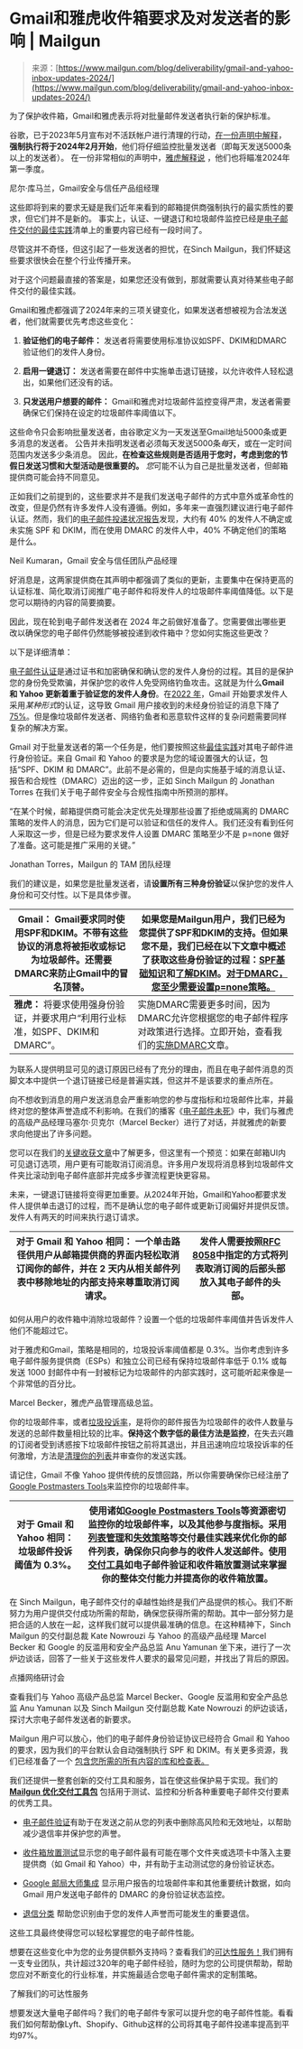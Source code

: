 <!--yml

category: 未分类

date: 2024-05-27 14:40:20

-->

# Gmail和雅虎收件箱要求及对发送者的影响 | Mailgun

> 来源：[https://www.mailgun.com/blog/deliverability/gmail-and-yahoo-inbox-updates-2024/](https://www.mailgun.com/blog/deliverability/gmail-and-yahoo-inbox-updates-2024/)

为了保护收件箱，Gmail和雅虎表示将对批量邮件发送者执行新的保护标准。

谷歌，已于2023年5月宣布对不活跃帐户进行清理的行动，[在一份声明中解释](https://blog.google/products/gmail/gmail-security-authentication-spam-protection/)，**强制执行将于2024年2月开始**，他们将仔细监控批量发送者（即每天发送5000条以上的发送者）。 在一份非常相似的声明中，[雅虎解释说](https://blog.postmaster.yahooinc.com/post/730172167494483968/more-secure-less-spam) ，他们也将瞄准2024年第一季度。

尼尔·库马兰，Gmail安全与信任产品组经理

这些即将到来的要求无疑是我们近年来看到的邮箱提供商强制执行的最实质性的要求，但它们并不是新的。 事实上，认证、一键退订和垃圾邮件监控已经是[电子邮件交付的最佳实践](/blog/email/understanding-email-deliverability/)清单上的重要内容已经有一段时间了。

尽管这并不奇怪，但这引起了一些发送者的担忧，在Sinch Mailgun，我们怀疑这些要求很快会在整个行业传播开来。

对于这个问题最直接的答案是，如果您还没有做到，那就需要认真对待某些电子邮件交付的最佳实践。

Gmail和雅虎都强调了2024年来的三项关键变化，如果发送者想被视为合法发送者，他们就需要优先考虑这些变化：

1.  **验证他们的电子邮件：** 发送者将需要使用标准协议如SPF、DKIM和DMARC验证他们的发件人身份。

1.  **启用一键退订：** 发送者需要在邮件中实施单击退订链接，以允许收件人轻松退出，如果他们还没有的话。

1.  **只发送用户想要的邮件：** Gmail和雅虎对垃圾邮件监控变得严肃，发送者需要确保它们保持在设定的垃圾邮件率阈值以下。

这些命令只会影响批量发送者，由谷歌定义为一天发送至Gmail地址5000条或更多消息的发送者。 公告并未指明发送者必须每天发送5000条*每*天，或在一定时间范围内发送多少条消息。 因此，**在检查这些规则是否适用于您时，考虑到您的节假日发送习惯和大型活动是很重要的。** *您*可能不认为自己是批量发送者，但邮箱提供商可能会持不同意见。

正如我们之前提到的，这些要求并不是我们发送电子邮件的方式中意外或革命性的改变，但是仍然有许多发件人没有遵循。例如，多年来一直强烈建议进行电子邮件认证。然而，我们的[电子邮件投递状况报告](/resources/research/state-of-deliverability-2023/)发现，大约有 40% 的发件人不确定或未实施 SPF 和 DKIM，而在使用 DMARC 的发件人中，40% 不确定他们的策略是什么。

Neil Kumaran，Gmail 安全与信任团队产品经理

好消息是，这两家提供商在其声明中都强调了类似的更新，主要集中在保持更高的认证标准、简化取消订阅推广电子邮件和将发件人的垃圾邮件率阈值降低。以下是您可以期待的内容的简要摘要。

因此，现在轮到电子邮件发送者在 2024 年之前做好准备了。您需要做出哪些更改以确保您的电子邮件仍然能够被投递到收件箱中？您如何实施这些更改？

以下是详细清单：

[电子邮件认证](/blog/deliverability/email-authentication-your-id-card-sending/https:/www.mailgun.com/blog/deliverability/email-authentication-your-id-card-sending/)是通过证书和加密确保和确认您的发件人身份的过程。其目的是保护您的身份免受欺骗，并保护您的收件人免受网络钓鱼攻击。这就是为什么**Gmail 和 Yahoo 更新着重于验证您的发件人身份**。在[2022 年](https://support.google.com/accounts/answer/6010255)，Gmail 开始要求发件人采用*某种形式*的认证，这导致 Gmail 用户接收到的未经身份验证的消息下降了[75%](https://blog.google/products/gmail/gmail-security-authentication-spam-protection/)。但是像垃圾邮件发送者、网络钓鱼者和恶意软件这样的复杂问题需要同样复杂的解决方案。

Gmail 对于批量发送者的第一个任务是，他们要按照这些[最佳实践](https://support.google.com/a/answer/174124)对其电子邮件进行身份验证。来自 Gmail 和 Yahoo 的要求是为您的域设置强大的认证，包括“SPF、DKIM 和 DMARC”。此前不是必需的，但是向实施基于域的消息认证、报告和合规性（DMARC）迈出的这一步，正如 Sinch Mailgun 的 Jonathan Torres 在我们关于电子邮件安全与合规性指南中所预测的那样。

“在某个时候，邮箱提供商可能会决定优先处理那些设置了拒绝或隔离的 DMARC 策略的发件人的消息，因为它们是可以验证和信任的发件人。我们还没有看到任何人采取这一步，但是已经为要求发件人设置 DMARC 策略至少不是 p=none 做好了准备。这可能是推广采用的关键。”

Jonathan Torres，Mailgun 的 TAM 团队经理

我们的建议是，如果您是批量发送者，请**设置所有三种身份验证**以保护您的发件人身份和可交付性。以下是具体步骤。

| **Gmail：** Gmail要求同时使用SPF和DKIM。不带有这些协议的消息将被拒收或标记为垃圾邮件。还需要DMARC来防止Gmail中的冒名顶替。 | 如果您是Mailgun用户，我们已经为您提供了SPF和DKIM的支持。但如果您不是，我们已经在以下文章中概述了获取这些身份验证的过程：[SPF基础知识](https://www.mailgun.com/blog/deliverability/spf-records-basics/)和[了解DKIM](https://www.mailgun.com/blog/deliverability/understanding-dkim-how-it-works/)。[对于DMARC，您至少需要设置p=none策略。](https://www.mailgun.com/blog/deliverability/email-authentication-your-id-card-sending/#chapter-3) |
| --- | --- |
| **雅虎：** 将要求使用强身份验证，并要求用户“利用行业标准，如SPF、DKIM和DMARC”。 | 实施DMARC需要更多时间，因为DMARC允许您根据您的电子邮件程序对政策进行选择。立即开始，查看我们的[实施DMARC](https://www.mailgun.com/blog/deliverability/implement-dmarc/)文章。 |

为联系人提供明显可见的退订原因已经有了充分的理由，而且在电子邮件消息的页脚文本中提供一个退订链接已经是普遍实践，但这并不是该要求的重点所在。

向不想收到消息的用户发送消息会严重影响您的参与度指标和垃圾邮件比率，并最终对您的整体声誉造成不利影响。在我们的播客《[电子邮件未死](/resources/podcasts/marcel-becker-yahoo/)》中，我们与雅虎的高级产品经理马塞尔·贝克尔（Marcel Becker）进行了对话，并就雅虎的新要求向他提出了许多问题。

您可以在我们的[关键收获文章](/blog/deliverability/yahoo-requirement-insights-with-marcel-becker/)中了解更多，但这里有一个预览：如果在邮箱UI内可见退订选项，用户更有可能取消订阅消息。许多用户发现将消息移到垃圾邮件文件夹比滚动到电子邮件底部并完成多步骤流程更快更容易。

未来，一键退订链接将变得更加重要。从2024年开始，Gmail和Yahoo都要求发件人提供单击退订的过程，而不是确认您的电子邮件或更新订阅偏好并提供反馈。发件人有两天的时间来执行退订请求。

| **对于 Gmail 和 Yahoo 相同：** 一个单击路径供用户从邮箱提供商的界面内轻松取消订阅你的邮件，并在 2 天内从相关邮件列表中移除地址的内部支持来尊重取消订阅请求。 | 发件人需要按照[RFC 8058](https://www.rfc-editor.org/info/rfc8058)中指定的方式将列表取消订阅的后部头部放入其电子邮件的头部。 |
| --- | --- |

如何从用户的收件箱中消除垃圾邮件？设置一个低的垃圾邮件率阈值并告诉发件人他们不能超过它。

对于雅虎和Gmail，策略是相同的，垃圾投诉率阈值都是 0.3%。当你考虑到许多电子邮件服务提供商（ESPs）和独立公司已经有保持垃圾邮件率低于 0.1% 或每发送 1000 封邮件中有一封被标记为垃圾邮件的内部实践时，这可能听起来像是一个非常低的百分比。

Marcel Becker，雅虎产品管理高级总监。

你的垃圾邮件率，或者[垃圾投诉率](/blog/deliverability/spam-complaint-rate/#chapter-1)，是将你的邮件报告为垃圾邮件的收件人数量与发送的总邮件数量相比较的比率。**保持这个数字低的最佳方法是监控**，在失去兴趣的订阅者受到诱惑按下垃圾邮件按钮之前将其退出，并且迅速响应垃圾投诉率的任何激增，方法是[清理你的列表](/blog/deliverability/importance-of-email-list-cleaning/)并审查你的发送实践。

请记住，Gmail 不像 Yahoo 提供传统的反馈回路，所以你需要确保你已经注册了[Google Postmasters Tools](/blog/deliverability/google-postmaster-tools-understanding-sender-reputation/)来监控你的垃圾邮件率。

| **对于 Gmail 和 Yahoo 相同：** 垃圾邮件投诉阈值为 0.3%。 | 使用诸如[Goo­gle Post­masters Tool­s](https://www.mailgun.com/blog/deliverability/google-postmaster-tools-understanding-sender-reputation/)等资源密切监控你的垃圾邮件率，以及其他参与度指标。采用[列表管理](https://www.mailgun.com/blog/deliverability/how-to-manage-your-email-list/)和[失效策略](https://www.mailgun.com/blog/deliverability/sunset-policies-unengaged-recipients/)等交付最佳实践来优化你的邮件列表，确保你只向参与的收件人发送邮件。使用[交付工具](https://www.mailgun.com/products/inbox/)如电子邮件验证和收件箱放置测试来掌握你的整体交付能力并提高你的收件箱放置。 |
| --- | --- |

在 Sinch Mailgun，电子邮件交付的卓越性始终是我们产品提供的核心。我们不断努力为用户提供交付成功所需的帮助，确保您获得所需的帮助。其中一部分努力是把合适的人放在一起，这样我们就可以提供最准确的信息。在这种精神下，Sinch Mailgun 的交付副总裁 Kate Nowrouzi 与 Yahoo 的高级产品经理 Marcel Becker 和 Google 的反滥用和安全产品总监 Anu Yamunan 坐下来，进行了一次炉边谈话，回答了一些关于这些发件人要求的最常见问题，并找出了背后的原因。

点播网络研讨会

查看我们与 Yahoo 高级产品总监 Marcel Becker、Google 反滥用和安全产品总监 Anu Yamunan 以及 Sinch Mailgun 交付副总裁 Kate Nowrouzi 的炉边谈话，探讨大宗电子邮件发送者的新要求。

[](https://sinch.registration.goldcast.io/events/8658af11-5b57-47c2-a1a5-a6a5bffd8a07)

Mailgun 用户可以放心，他们的电子邮件身份验证协议已经符合 Gmail 和 Yahoo 的要求，因为我们的平台默认会自动强制执行 SPF 和 DKIM。有关更多资源，我们已经准备了一个 [包含您所需的所有内容的库和检查表。](https://try.mailgun.com/googleyahooupdates/)

我们还提供一整套创新的交付工具和服务，旨在使这些保护易于实现。我们的 [**Mailgun 优化交付工具包**](/blog/deliverability/email-deliverability-tools/) 包括用于测试、监控和分析各种重要电子邮件交付要素的优秀工具。

+   [电子邮件验证](/products/inbox/email-verification/)有助于在发送之前从您的列表中删除高风险和无效地址，以帮助减少退信率并保护您的声誉。

+   [收件箱放置测试](/blog/product/inbox-placement-beta-announcement/)显示您的电子邮件最有可能在哪个文件夹或选项卡中落入主要提供商（如 Gmail 和 Yahoo）中，并有助于主动测试您的身份验证状态。

+   [Google 邮局大师集成](/blog/deliverability/google-postmaster-tools-understanding-sender-reputation/) 显示用户报告的垃圾邮件率和其他重要统计数据，如向 Gmail 用户发送电子邮件的 DMARC 的身份验证状态监控。

+   [退信分类](/products/inbox/deliverability/blocklist-monitoring-service/) 帮助您识别由于您的发件人声誉而可能发生的重要退信。

这些工具最终使得您可以轻松掌握您的电子邮件性能。

想要在这些变化中为您的业务提供额外支持吗？查看我们的[可达性服务！](/products/inbox/deliverability-services/)我们拥有一支专业团队，共计超过320年的电子邮件经验，随时为您的公司提供帮助，帮助您应对不断变化的行业标准，并实施最适合您电子邮件需求的定制策略。

了解我们的可达性服务

想要发送大量电子邮件吗？我们的电子邮件专家可以提升您的电子邮件性能。看看我们如何帮助像Lyft、Shopify、Github这样的公司将其电子邮件投递率提高到平均97%。

[](/products/optimize/deliverability-services/)
